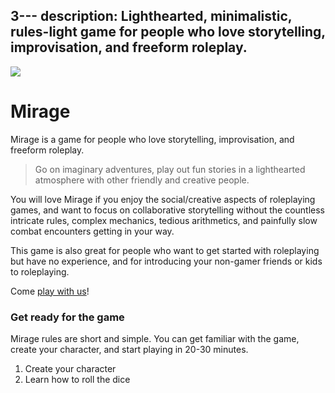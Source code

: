 3---
description: Lighthearted, minimalistic, rules-light game for people who love storytelling, improvisation, and freeform roleplay.
---

<!-- <img className="post-header" src="/img/valley-cropped.png"/> -->

<img className="post-header-image" src="/page/mirage/storytellers.jpg"/>

# Mirage
Mirage is a game for people who love storytelling, improvisation, and freeform roleplay.

> Go on imaginary adventures, play out fun stories in a lighthearted atmosphere with other friendly and creative people.

You will love Mirage if you enjoy the social/creative aspects of roleplaying games, and want to focus on collaborative storytelling without the countless intricate rules, complex mechanics, tedious arithmetics, and painfully slow combat encounters getting in your way.

This game is also great for people who want to get started with roleplaying but have no experience, and for introducing your non-gamer friends or kids to roleplaying.

Come [play with us](https://discord.gg/UVNxeQE)!

### Get ready for the game
Mirage rules are short and simple. You can get familiar with the game, create your character, and start playing in 20-30 minutes.

1. <Link href="#create-your-character">Create your character</Link>
2. <Link href="#play-the-game">Learn how to roll the dice</Link>

<!--
Read the rules below to learn how to create your character and roll the dice, then find a game you can join on our discord.

### How to play
To get ready to play, you need two things:

1. **Create your character**  
Follow the 3 character creation steps below.
2.  **Learn how to roll the dice**  
Read the dice-rolling rules below.
-->

<!--
3.  **Find other people to play with**  
    Go to our [discord community](https://discord.gg/gNrJJNMuyD) and find a game you can join.
-->

<!--

---

# Pen and Paper Rules

Download the printable rules for offline play [here](/files/Mirage.pdf). You will also need some 20-sided dice (ideally 4 per player, but you can get by with just 4 dice for the whole group), and something to write down the character sheets on.

-->

<!--
Limitation

-->